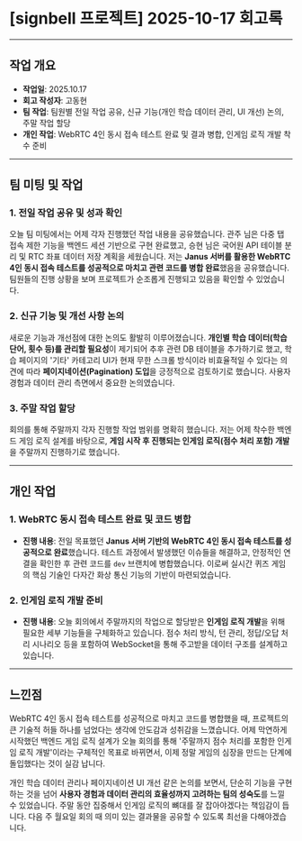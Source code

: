 # [signbell 프로젝트] 2025-10-17 회고록

---

## 작업 개요

* **작업일**: 2025.10.17
* **회고 작성자**: 고동현
* **팀 작업**: 팀원별 전일 작업 공유, 신규 기능(개인 학습 데이터 관리, UI 개선) 논의, 주말 작업 할당
* **개인 작업**: WebRTC 4인 동시 접속 테스트 완료 및 결과 병합, 인게임 로직 개발 착수 준비

---

## 팀 미팅 및 작업

### 1. 전일 작업 공유 및 성과 확인

오늘 팀 미팅에서는 어제 각자 진행했던 작업 내용을 공유했습니다. 관주 님은 다중 탭 접속 제한 기능을 백엔드 세션 기반으로 구현 완료했고, 승현 님은 국어원 API 테이블 분리 및 RTC 좌표 데이터 저장 계획을 세웠습니다. 저는 **Janus 서버를 활용한 WebRTC 4인 동시 접속 테스트를 성공적으로 마치고 관련 코드를 병합 완료**했음을 공유했습니다. 팀원들의 진행 상황을 보며 프로젝트가 순조롭게 진행되고 있음을 확인할 수 있었습니다.

### 2. 신규 기능 및 개선 사항 논의

새로운 기능과 개선점에 대한 논의도 활발히 이루어졌습니다. **개인별 학습 데이터(학습 단어, 횟수 등)를 관리할 필요성**이 제기되어 추후 관련 DB 테이블을 추가하기로 했고, 학습 페이지의 '기타' 카테고리 UI가 현재 무한 스크롤 방식이라 비효율적일 수 있다는 의견에 따라 **페이지네이션(Pagination) 도입**을 긍정적으로 검토하기로 했습니다. 사용자 경험과 데이터 관리 측면에서 중요한 논의였습니다.

### 3. 주말 작업 할당

회의를 통해 주말까지 각자 진행할 작업 범위를 명확히 했습니다. 저는 어제 착수한 백엔드 게임 로직 설계를 바탕으로, **게임 시작 후 진행되는 인게임 로직(점수 처리 포함) 개발**을 주말까지 진행하기로 했습니다.

---

## 개인 작업

### 1. WebRTC 동시 접속 테스트 완료 및 코드 병합

* **진행 내용**: 전일 목표했던 **Janus 서버 기반의 WebRTC 4인 동시 접속 테스트를 성공적으로 완료**했습니다. 테스트 과정에서 발생했던 이슈들을 해결하고, 안정적인 연결을 확인한 후 관련 코드를 `dev` 브랜치에 병합했습니다. 이로써 실시간 퀴즈 게임의 핵심 기술인 다자간 화상 통신 기능의 기반이 마련되었습니다.

### 2. 인게임 로직 개발 준비

* **진행 내용**: 오늘 회의에서 주말까지의 작업으로 할당받은 **인게임 로직 개발**을 위해 필요한 세부 기능들을 구체화하고 있습니다. 점수 처리 방식, 턴 관리, 정답/오답 처리 시나리오 등을 포함하여 WebSocket을 통해 주고받을 데이터 구조를 설계하고 있습니다.

---

## 느낀점

WebRTC 4인 동시 접속 테스트를 성공적으로 마치고 코드를 병합했을 때, 프로젝트의 큰 기술적 허들 하나를 넘었다는 생각에 안도감과 성취감을 느꼈습니다. 어제 막연하게 시작했던 백엔드 게임 로직 설계가 오늘 회의를 통해 '주말까지 점수 처리를 포함한 인게임 로직 개발'이라는 구체적인 목표로 바뀌면서, 이제 정말 게임의 심장을 만드는 단계에 돌입했다는 것이 실감 납니다.

개인 학습 데이터 관리나 페이지네이션 UI 개선 같은 논의를 보면서, 단순히 기능을 구현하는 것을 넘어 **사용자 경험과 데이터 관리의 효율성까지 고려하는 팀의 성숙도**를 느낄 수 있었습니다. 주말 동안 집중해서 인게임 로직의 뼈대를 잘 잡아야겠다는 책임감이 듭니다. 다음 주 월요일 회의 때 의미 있는 결과물을 공유할 수 있도록 최선을 다해야겠습니다.
